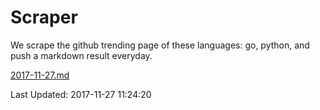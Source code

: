 # Scraper

We scrape the github trending page of these languages: go, python, and push a markdown result everyday.

[2017-11-27.md](https://github.com/borays/Scraper/blob/master/2017-11-27.md)

Last Updated: 2017-11-27 11:24:20